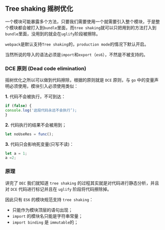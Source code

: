 ## Tree shaking 摇树优化

一个模块可能暴露多个方法，只要我们需要使用一个就需要引入整个模块，于是整个模块都会被打入到`bundle`里面，而`tree shaking`就可以只把用到的方法打入到`bundle`里面，没用到的就会在`uglify`阶段被擦除。

`webpack`是默认支持`Tree shaking`的，`production mode`的情况下默认开启。

当然所说的导入的语法必须是`import`和`export`（`es6`），不然是不被支持的。

### DCE 原则 (Dead code elimination)

摇树优化之所以可以做到代码擦除，根据的原则就是 `DCE` 原则，与 `go` 中的变量声明必须使用，模块引入必须使用类似：

**1.** 代码不会被执⾏，不可到达：

```js
if (false) {
console.log('这段代码永远不会执行’);
}
```

**2.** 代码执⾏的结果不会被⽤到；

```js
let noUseRes = func();
```

**3.** 代码只会影响死变量(只写不读)：

```js
let a = 1;
a =2;
```

### 原理

讲完了 `DEC` 我们就知道 `tree shaking` 的过程其实就是对代码进行静态分析，并且对 `DCE` 代码进行标记并且在 `uglify` 阶段将代码擦除掉。

因此只有 `ES6` 的模块规范支持 `tree shaking`：

+ 只能作为模块顶层的语句出现；
+ `import` 的模块名只能是字符串常量；
+ `import binding` 是 `immutable`的；



